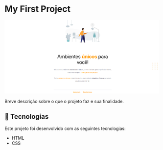 # My First Project

![Captura de Tela do Projeto](./.github/preview.png)

Breve descrição sobre o que o projeto faz e sua finalidade.

## 🚀 Tecnologias

Este projeto foi desenvolvido com as seguintes tecnologias:
- HTML
- CSS